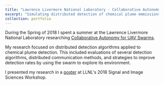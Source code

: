 ```yaml
---
title: "Lawrence Livermore National Laboratory - Collaborative Autonomy"
excerpt: "Simulating distributed detection of chemical plume emmissions using collaborative, autonomous robotic swarms<br/><img src='/files/llnl_ced/detection.png' width='500'>"
collection: portfolio
---
```


During the Spring of 2018 I spent a summer at the Lawrence Livermore National Laboratory researching [Collaborative Autonomy for UAV Swarms](https://www.llnl.gov/news/laboratory-researchers-join-their-ai-enabled-counterparts-collaborative-autonomy).

My research focused on distributed detection algorithms applied to chemical plume detection. This included evaluations of several detection algorithms, distributed communication methods, and strategies to improve detection rates by using the swarm to explore its environment.

I presented my research in a [poster](/files/llnl_ced/LLNL_CASIS_Poster.pdf) at LLNL's 2018 Signal and Image Sciences Workshop.
